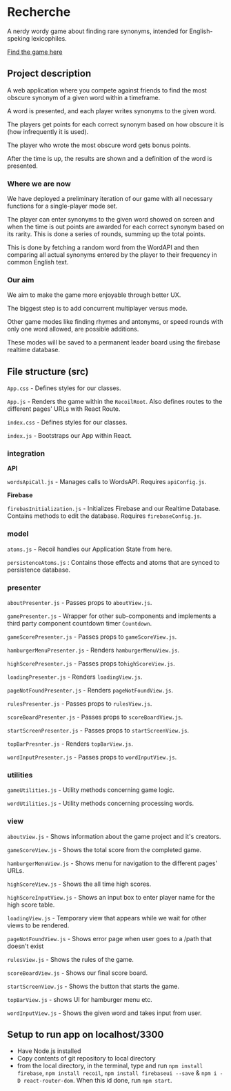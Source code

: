 # Recherche

A nerdy wordy game about finding rare synonyms, intended for English-speking lexicophiles.


[Find the game here](https://recherche-1.web.app/)
## Project description

A web application where you compete against friends to find the most obscure synonym of a given word within a timeframe. 

A word is presented, and each player writes synonyms to the given word. 

The players get points for each correct synonym based on how obscure it is (how infrequently it is used).

The player who wrote the most obscure word gets bonus points. 

After the time is up, the results are shown and a definition of the word is presented.

### Where we are now

We have deployed a preliminary iteration of our game with all necessary functions for a single-player mode set.

The player can enter synonyms to the given word showed on screen and when the time is out points are
awarded for each correct synonym based on its rarity. This is done a series of rounds, summing up the total points.

This is done by fetching a random word from the WordAPI and then comparing all actual synonyms entered by the player
to their frequency in common English text.

### Our aim

We aim to make the game more enjoyable through better UX. 

The biggest step is to add concurrent multiplayer versus mode. 

Other game modes like finding rhymes and antonyms, or speed rounds with only one word allowed, are possible additions.

These modes will be saved to a permanent leader board using the firebase realtime database.

## File structure (src)

`App.css` - Defines styles for our classes. 

`App.js` -  Renders the game within the `RecoilRoot`. Also defines routes to the different pages' URLs with React Route.

`index.css` - Defines styles for our classes.

`index.js` - Bootstraps our App within React.

### integration

**API**

`wordsApiCall.js` - Manages calls to WordsAPI. Requires `apiConfig.js`.

**Firebase**

`firebasInitialization.js` - Initializes Firebase and our Realtime Database. Contains methods to edit the database. Requires `firebaseConfig.js`.

### model

`atoms.js` - Recoil handles our Application State from here.

`persistenceAtoms.js` : Contains those effects and atoms that are synced to persistence database.

### presenter

`aboutPresenter.js` - Passes props to `aboutView.js`.

`gamePresenter.js` - Wrapper for other sub-components and implements a third party component countdown timer `Countdown`.

`gameScorePresenter.js` - Passes props to `gameScoreView.js`.

`hamburgerMenuPresenter.js` - Renders `hamburgerMenuView.js`.

`highScorePresenter.js` - Passes props to`highScoreView.js`.

`loadingPresenter.js` - Renders `loadingView.js`.

`pageNotFoundPresenter.js` - Renders `pageNotFoundView.js`.

`rulesPresenter.js` - Passes props to `rulesView.js`.

`scoreBoardPresenter.js` - Passes props to `scoreBoardView.js`.

`startScreenPresenter.js` - Passes props to `startScreenView.js`.

`topBarPresnter.js` - Renders `topBarView.js`. 

`wordInputPresenter.js` - Passes props to `wordInputView.js`.


### utilities

`gameUtilities.js` - Utility methods concerning game logic.

`wordUtilities.js` - Utility methods concerning processing words.

### view

`aboutView.js` - Shows information about the game project and it's creators. 

`gameScoreView.js` - Shows the total score from the completed game.

`hamburgerMenuView.js` - Shows menu for navigation to the different pages' URLs.

`highScoreView.js` - Shows the all time high scores.

`highScoreInputView.js` - Shows an input box to enter player name for the high score table.

`loadingView.js` - Temporary view that appears while we wait for other views to be rendered.

`pageNotFoundView.js` - Shows error page when user goes to a /path that doesn't exist

`rulesView.js` - Shows the rules of the game.

`scoreBoardView.js` - Shows our final score board. 

`startScreenView.js` - Shows the button that starts the game.

`topBarView.js` - shows UI for hamburger menu etc.

`wordInputView.js` - Shows the given word and takes input from user.

## Setup to run app on localhost/3300
* Have Node.js installed
* Copy contents of git repository to local directory
* from the local directory, in the terminal, type and run `npm install firebase`, `npm install recoil`, `npm install firebaseui --save` & `npm i -D react-router-dom`. When this id done, run `npm start`. 